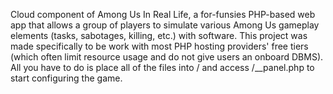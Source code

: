 Cloud component of Among Us In Real Life, a for-funsies PHP-based web app that allows a group of players to simulate various Among Us gameplay elements (tasks, sabotages, killing, etc.) with software. This project was made specifically to be work with most PHP hosting providers' free tiers (which often limit resource usage and do not give users an onboard DBMS). All you have to do is place all of the files into / and access /__panel.php to start configuring the game. 

